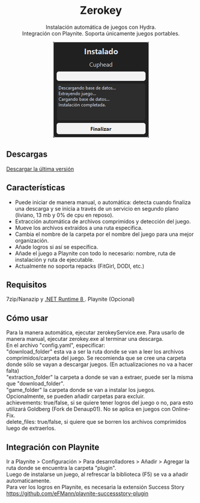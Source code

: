 <h1 align="center">Zerokey</h1>
<p align="center">Instalación automática de juegos con Hydra. <br> Integración con Playnite. Soporta únicamente juegos portables.</p>

<p align="center">
  <img src="https://github.com/ysalexg/zerokey/blob/main/screenshots/2.png?raw=true" alt="Imagen" />
</p>

## Descargas
[Descargar la última versión](https://github.com/ysalexg/zerokey/releases/latest)

## Características
- Puede iniciar de manera manual, o automática: detecta cuando finaliza una descarga y se inicia a través de un servicio en segundo plano (liviano, 13 mb y 0% de cpu en reposo).
- Extracción automática de archivos comprimidos y detección del juego.
- Mueve los archivos extraídos a una ruta especifica.
- Cambia el nombre de la carpeta por el nombre del juego para una mejor organización.
- Añade logros si así se específica.
- Añade el juego a Playnite con todo lo necesario: nombre, ruta de instalación y ruta de ejecutable.
- Actualmente no soporta repacks (FitGirl, DODI, etc.)

## Requisitos
7zip/Nanazip y [ .NET Runtime 8 ](https://dotnet.microsoft.com/download/dotnet/8.0/runtime?cid=getdotnetcore&runtime=desktop&os=windows&arch=x64). Playnite (Opcional)

## Cómo usar
Para la manera automática, ejecutar zerokeyService.exe. Para usarlo de manera manual, ejecutar zerokey.exe al terminar una descarga.
<br>
En el archivo "config.yaml", especificar: 
<br>
"download_folder" esta va a ser la ruta donde se van a leer los archivos comprimidos/carpeta del juego. Se recomienda que se cree una carpeta donde sólo se vayan a descargar juegos. (En actualizaciones no va a hacer falta)
<br>
"extraction_folder" la carpeta a donde se van a extraer, puede ser la misma que "download_folder".
<br>
"game_folder" la carpeta donde se van a instalar los juegos.
<br>
Opcionalmente, se pueden añadir carpetas para excluir.
<br>
achievements: true/false, si se quiere tener logros del juego o no, para esto utilizará Goldberg (Fork de Denaup01). No se aplica en juegos con Online-Fix.
<br>
delete_files: true/false, si quiere que se borren los archivos comprimidos luego de extraerlos.


## Integración con Playnite
Ir a Playnite > Configuración > Para desarrolladores > Añadir > Agregar la ruta donde se encuentra la carpeta "plugin".
<br>
Luego de instalarse un juego, al refrescar la biblioteca (F5) se va a añadir automaticamente.
<br>
Para ver los logros en Playnite, es necesaria la extensión Success Story https://github.com/eFMann/playnite-successstory-plugin
